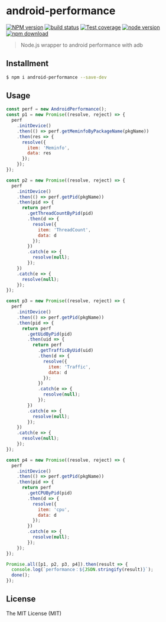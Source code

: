 # android-performance

[![NPM version][npm-image]][npm-url]
[![build status][travis-image]][travis-url]
[![Test coverage][coveralls-image]][coveralls-url]
[![node version][node-image]][node-url]
[![npm download][download-image]][download-url]

[npm-image]: https://img.shields.io/npm/v/android-performance.svg?style=flat-square
[npm-url]: https://npmjs.org/package/android-performance
[travis-image]: https://img.shields.io/travis/macacajs/android-performance.svg?style=flat-square
[travis-url]: https://travis-ci.org/macacajs/android-performance
[coveralls-image]: https://img.shields.io/coveralls/macacajs/android-performance.svg?style=flat-square
[coveralls-url]: https://coveralls.io/r/macacajs/android-performance?branch=master
[node-image]: https://img.shields.io/badge/node.js-%3E=_0.10-green.svg?style=flat-square
[node-url]: http://nodejs.org/download/
[download-image]: https://img.shields.io/npm/dm/android-performance.svg?style=flat-square
[download-url]: https://npmjs.org/package/android-performance

> Node.js wrapper to android performance with adb

## Installment

```bash
$ npm i android-performance --save-dev
```

## Usage

```javascript
const perf = new AndroidPerformance();
const p1 = new Promise((resolve, reject) => {
  perf
    .initDevice()
    .then(() => perf.getMeminfoByPackageName(pkgName))
    .then(res => {
      resolve({
        item: 'Meminfo',
        data: res
      });
    });
});

const p2 = new Promise((resolve, reject) => {
  perf
    .initDevice()
    .then(() => perf.getPid(pkgName))
    .then(pid => {
      return perf
        .getThreadCountByPid(pid)
        .then(d => {
          resolve({
            item: 'ThreadCount',
            data: d
          });
        })
        .catch(e => {
          resolve(null);
        });
    })
    .catch(e => {
      resolve(null);
    });
});

const p3 = new Promise((resolve, reject) => {
  perf
    .initDevice()
    .then(() => perf.getPid(pkgName))
    .then(pid => {
      return perf
        .getUidByPid(pid)
        .then(uid => {
          return perf
            .getTrafficByUid(uid)
            .then(d => {
              resolve({
                item: 'Traffic',
                data: d
              });
            })
            .catch(e => {
              resolve(null);
            });
        })
        .catch(e => {
          resolve(null);
        });
    })
    .catch(e => {
      resolve(null);
    });
});

const p4 = new Promise((resolve, reject) => {
  perf
    .initDevice()
    .then(() => perf.getPid(pkgName))
    .then(pid => {
      return perf
        .getCPUByPid(pid)
        .then(d => {
          resolve({
            item: 'cpu',
            data: d
          });
        })
        .catch(e => {
          resolve(null);
        });
    });
});

Promise.all([p1, p2, p3, p4]).then(result => {
  console.log(`performance：${JSON.stringify(result)}`);
  done();
});
```

## License

The MIT License (MIT)
